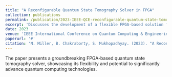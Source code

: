 ```yaml
---
title: "A Reconfigurable Quantum State Tomography Solver in FPGA"
collection: publications
permalink: /publication/2023-IEEE-QCE-reconfigurable-quantum-state-tomography
excerpt: 'Discusses the development of a flexible FPGA-based solution for quantum state tomography, facilitating enhanced quantum computing applications.'
date: 2023
venue: 'IEEE International Conference on Quantum Computing & Engineering (QCE), 2023'
paperurl: '#'
citation: 'N. Miller, B. Chakraborty, S. Mukhopadhyay. (2023). "A Reconfigurable Quantum State Tomography Solver in FPGA." <i>IEEE International Conference on Quantum Computing & Engineering (QCE), 2023</i>.'
---
```


The paper presents a groundbreaking FPGA-based quantum state tomography solver, showcasing its flexibility and potential to significantly advance quantum computing technologies.
